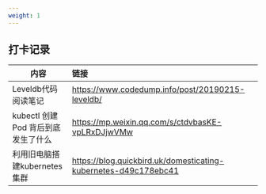 ```yaml
---
weight: 1
---
```


## 打卡记录

| 内容                                | 链接                                                         |
| ----------------------------------- | :----------------------------------------------------------- |
| Leveldb代码阅读笔记                 | https://www.codedump.info/post/20190215-leveldb/             |
| kubectl 创建 Pod 背后到底发生了什么 | https://mp.weixin.qq.com/s/ctdvbasKE-vpLRxDJjwVMw            |
| 利用旧电脑搭建kubernetes集群        | https://blog.quickbird.uk/domesticating-kubernetes-d49c178ebc41 |

